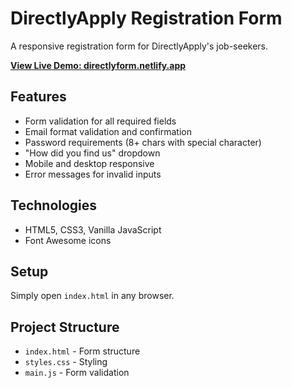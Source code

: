 # DirectlyApply Registration Form

A responsive registration form for DirectlyApply's job-seekers.

**[View Live Demo: directlyform.netlify.app](https://directlyform.netlify.app)**

## Features

- Form validation for all required fields
- Email format validation and confirmation
- Password requirements (8+ chars with special character)
- "How did you find us" dropdown
- Mobile and desktop responsive
- Error messages for invalid inputs

## Technologies

- HTML5, CSS3, Vanilla JavaScript
- Font Awesome icons

## Setup

Simply open `index.html` in any browser.

## Project Structure

- `index.html` - Form structure
- `styles.css` - Styling
- `main.js` - Form validation
